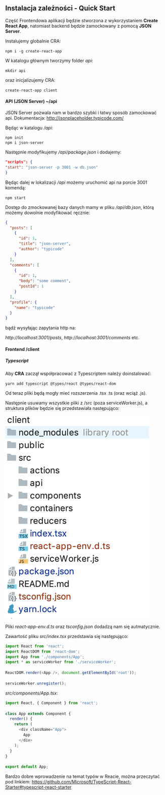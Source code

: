 ## Instalacja zależności - Quick Start

Część Frontendowa aplikacji będzie stworzona z wykorzystaniem **Create React App**, natomiast backend będzie zamockowany z pomocą **JSON Server**.

Instalujemy globalnie CRA:

`npm i -g create-react-app`

W katalogu głównym tworzymy folder _api_:
 
`mkdir api`

oraz inicjalizujemy CRA:


`create-react-app client`

#### API (JSON Server) ~/api

JSON Server pozwala nam w bardzo szybki i łatwy sposób zamockować api. Dokumentacja: http://jsonplaceholder.typicode.com/

Będąc w katalogu _/api_:

```
npm init
npm i json-server
```

Następnie modyfikujemy _/api/package.json_ i dodajemy:

```json
"scripts": {
"start": "json-server -p 3001 -w db.json"
}
```

Będąc dalej w lokalizacji _/api_  możemy uruchomić api na porcie 3001 komendą:

`npm start`

Dostęp do zmockowanej bazy danych mamy w pliku _/api/db.json_, 
którą możemy dowolnie modyfikować ręcznie:

```json
{
  "posts": [
    {
      "id": 1,
      "title": "json-server",
      "author": "typicode"
    }
  ],
  "comments": [
    {
      "id": 1,
      "body": "some comment",
      "postId": 1
    }
  ],
  "profile": {
    "name": "typicode"
  }
}
```

bądź wysyłając zapytania http na: 

_http://localhost:3001/posts_,
_http://localhost:3001/comments_ etc.

#### Frontend /client

##### Typescript 

Aby **CRA** zaczął współpracować z Typescriptem należy doinstalować:

`yarn add typescript @types/react @types/react-dom `

Od teraz pliki będą mogły mieć rozszerzenia .tsx .ts (oraz wciąż .js).

Następnie usuwamy wszystkie pliki z /src (poza serviceWorker.js), 
a struktura plików będzie się przedstawiała następująco:

![](1.png)

Pliki _react-app-env.d.ts_ oraz _tsconfig.json_ dodadzą nam się autmatycznie.

Zawartość pliku _src/index.tsx_ przedstawia się następująco:

```typescript
import React from 'react';
import ReactDOM from 'react-dom';
import App from './components/App';
import * as serviceWorker from './serviceWorker';

ReactDOM.render(<App />, document.getElementById('root'));

serviceWorker.unregister();
```

_src/components/App.tsx_:

```typescript jsx
import React, { Component } from 'react';

class App extends Component {
  render() {
    return (
      <div className="App">
        App
      </div>
    );
  }
}

export default App;
```

Bardzo dobre wprowadzenie na temat typów w Reacie, można przeczytać pod linkiem:
https://github.com/Microsoft/TypeScript-React-Starter#typescript-react-starter


